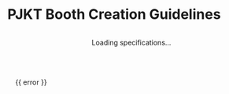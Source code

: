 # PJKT Booth Creation Guidelines

<script setup>
import { onMounted, ref, nextTick, onUnmounted } from 'vue'
import * as THREE from 'three'
// Changed to use three-stdlib for postprocessing imports
import { EffectComposer } from 'three-stdlib/postprocessing/EffectComposer'
import { RenderPass } from 'three-stdlib/postprocessing/RenderPass'
import { UnrealBloomPass } from 'three-stdlib/postprocessing/UnrealBloomPass'

const specs = ref({
  // Fallback specs in case API is unavailable
  MaxTriangles: 50000,
  MaxMaterial: 10,
  MaxStaticMeshes: 100,
  MaxDims: [8, 8, 5],
  MaxDimsMargin: 0.5,
  MaxBuildSize: 8,
  MaxFileSize: 100,
  MaxVram: 50,
  MaxPickups: 10,
  MaxAvatarPedestals: 2,
  MaxPortals: 1,
  MaxTextMeshPro: 20,
  MaxParticles: 5,
  MaxMirrors: 1,
  MaxSkinnedMeshRenderers: 5,
  MaxAnimators: 10,
  MaxAnimations: 20,
  MaxUdonScripts: 10,
  UdonWhitelist: ['Default SDK Scripts']
})
const loading = ref(true)
const error = ref(null)
const eventName = ref('')
const eventInfo = ref(null)

// Three.js setup for booth preview
const canvasRef = ref(null)
let renderer, scene, camera, animationFrameId, composer

function createTextSprite(text, position, color = '#ff69b4') {
  const canvas = document.createElement('canvas')
  const context = canvas.getContext('2d')
  
  // Tiny text with high resolution for crispness
  const padding = 1
  context.font = 'Bold 8px Inter, -apple-system, BlinkMacSystemFont'
  const textWidth = context.measureText(text).width
  const width = textWidth + padding * 2
  const height = 9
  
  canvas.width = width * 8
  canvas.height = height * 8
  context.scale(8, 8)
  
  context.fillStyle = '#ffffff'
  context.textAlign = 'center'
  context.textBaseline = 'middle'
  context.fillText(text, width / 2, height / 2)
  
  const texture = new THREE.CanvasTexture(canvas)
  texture.minFilter = THREE.LinearFilter
  texture.magFilter = THREE.LinearFilter
  
  const spriteMaterial = new THREE.SpriteMaterial({ 
    map: texture,
    transparent: true,
    depthTest: false,
    sizeAttenuation: false
  })
  
  const sprite = new THREE.Sprite(spriteMaterial)
  sprite.scale.set(width / 100, height / 100, 1)
  sprite.position.copy(new THREE.Vector3(position.x, position.y, position.z))
  
  sprite.onBeforeRender = (renderer, scene, camera) => {
    sprite.position.copy(new THREE.Vector3(position.x, position.y, position.z))
    sprite.quaternion.copy(camera.quaternion)
  }
  
  return sprite
}

function createMeasurementTick(start, end, color = 0xff69b4) {  // Changed to hot pink
  const geometry = new THREE.BufferGeometry().setFromPoints([start, end])
  const material = new THREE.LineBasicMaterial({ 
    color: color,
    opacity: 0.6,
    transparent: true
  })
  return new THREE.Line(geometry, material)
}

function initThreeJS() {
  const container = canvasRef.value
  if (!container) return

  scene = new THREE.Scene()
  scene.background = new THREE.Color('#242424')

  const aspect = container.clientWidth / container.clientHeight
  camera = new THREE.PerspectiveCamera(45, aspect, 0.1, 1000)
  const radius = 18
  camera.position.set(radius * 0, 9, radius * 0)
  camera.lookAt(0, 0, 0)

  renderer = new THREE.WebGLRenderer({
    canvas: container,
    antialias: true,
    alpha: true
  })
  renderer.setPixelRatio(window.devicePixelRatio)
  renderer.setSize(container.clientWidth, container.clientHeight, false)

  composer = new EffectComposer(renderer)
  composer.addPass(new RenderPass(scene, camera))
  composer.addPass(new UnrealBloomPass(
    new THREE.Vector2(container.clientWidth, container.clientHeight),
    0.2,
    0.3,
    0.5
  ))

  const gridHelper = new THREE.GridHelper(10, 10, 0x666666, 0x444444)
  gridHelper.material.opacity = 0.3
  gridHelper.material.transparent = true
  scene.add(gridHelper)

  // Add arrow helper to show forward direction
  const arrowDir = new THREE.Vector3(0, 0, 1)
  arrowDir.normalize()
  const arrowOrigin = new THREE.Vector3(0, 0.1, 0)
  const arrowLength = 2
  const arrowColor = 0x00ff00 // Green color
  const headLength = 0.4
  const headWidth = 0.3
  const arrowHelper = new THREE.ArrowHelper(arrowDir, arrowOrigin, arrowLength, arrowColor, headLength, headWidth)
  scene.add(arrowHelper)

  if (!specs.value?.MaxDims) return
  const [width, length, height] = specs.value.MaxDims

  const colors = [
    new THREE.Color(0xff69b4),
    new THREE.Color(0xff1493),
    new THREE.Color(0xda70d6),
    new THREE.Color(0x9370db),
    new THREE.Color(0x8a2be2)
  ]
  
  let colorIndex = 0
  let nextColorIndex = 1
  let colorTransition = 0

  const geometry = new THREE.BoxGeometry(width, height, length)
  const material = new THREE.MeshPhysicalMaterial({
    color: colors[0],
    transparent: true,
    opacity: 0.1,  // More transparent
    metalness: 0.9,
    roughness: 0.2,
    reflectivity: 0.7,
    clearcoat: 0.3,
    clearcoatRoughness: 0.2,
    side: THREE.DoubleSide,
    depthWrite: false  // Don't write to depth buffer
  })

  const cube = new THREE.Mesh(geometry, material)
  cube.position.y = height / 2
  cube.renderOrder = 1  // Render after lines
  scene.add(cube)

  const edgesGeometry = new THREE.EdgesGeometry(geometry)
  const edgesLayers = colors.map((color, i) => {
    // Create inner edges
    const innerEdges = new THREE.LineSegments(
      edgesGeometry,
      new THREE.LineBasicMaterial({
        color,
        transparent: true,
        opacity: 0.9,
        depthTest: false,
        depthWrite: false,
        linewidth: 2
      })
    )
    innerEdges.position.y = height / 2
    innerEdges.renderOrder = 2
    scene.add(innerEdges)

    // Create slightly offset outer edges
    const outerEdges = new THREE.LineSegments(
      edgesGeometry,
      new THREE.LineBasicMaterial({
        color,
        transparent: true,
        opacity: 0.6,
        depthTest: false,
        depthWrite: false,
        linewidth: 1
      })
    )
    outerEdges.position.y = height / 2
    outerEdges.scale.set(1.001 + i * 0.001, 1.001 + i * 0.001, 1.001 + i * 0.001)
    outerEdges.renderOrder = 3
    scene.add(outerEdges)

    return { inner: innerEdges, outer: outerEdges }
  })

  const labels = [
    { text: `${width}m`, position: { x: 0, y: 0.3, z: -length/2 - 0.2 } },
    { text: `${length}m`, position: { x: -width/2 - 0.2, y: 0.3, z: 0 } },
    { text: `${height}m`, position: { x: -width/2 - 0.4, y: height/2, z: -length/2 - 0.2 } }
  ]

  labels.forEach(label => scene.add(createTextSprite(label.text, label.position)))

  const ambientLight = new THREE.AmbientLight(0xffffff, 0.5)
  scene.add(ambientLight)

  const directionalLight = new THREE.DirectionalLight(0xffffff, 0.8)
  directionalLight.position.set(5, 10, 5)
  scene.add(directionalLight)

  function animate() {
    if (!scene || !camera || !composer) return
    
    animationFrameId = requestAnimationFrame(animate)
    theta += 0.001

    camera.position.x = radius * Math.cos(theta)
    camera.position.z = radius * Math.sin(theta)
    camera.lookAt(0, height/4, 0)

    colorTransition += 0.005
    if (colorTransition >= 1) {
      colorTransition = 0
      colorIndex = nextColorIndex
      nextColorIndex = (nextColorIndex + 1) % colors.length
    }

    const currentColor = colors[colorIndex]
    const nextColor = colors[nextColorIndex]
    const lerpedColor = new THREE.Color()
    lerpedColor.lerpColors(currentColor, nextColor, colorTransition)

    material.color.copy(lerpedColor)
    edgesLayers.forEach(({ inner, outer }, i) => {
      const edgeColor = new THREE.Color()
      edgeColor.lerpColors(currentColor, nextColor, colorTransition + i * 0.2)
      inner.material.color.copy(edgeColor)
      outer.material.color.copy(edgeColor)
    })

    scene.traverse((object) => {
      if (object.isSprite && object.onBeforeRender) {
        object.onBeforeRender(renderer, scene, camera)
      }
    })

    composer.render()
  }

  let theta = 0
  animate()

  const handleResize = () => {
    if (!container || !camera || !renderer || !composer) return
    const width = container.clientWidth
    const height = container.clientHeight
    camera.aspect = width / height
    camera.updateProjectionMatrix()
    renderer.setSize(width, height, false)
    composer.setSize(width, height)
  }

  window.addEventListener('resize', handleResize)
  handleResize()
}

onMounted(async () => {
  try {
    const response = await fetch('https://api.projektcommunity.com/projects', {
      mode: 'cors',
      headers: {
        'Accept': 'application/json'
      }
    })
    if (!response.ok) {
      throw new Error('API response was not ok')
    }
    const data = await response.json()
    const now = new Date()
    
    // Find the closest future event that's accepting booths
    const futureEvents = data.projects
      .filter(p => p.accepting_booth && p.booth_requirements && new Date(p.start_date) > now)
      .sort((a, b) => new Date(a.start_date) - new Date(b.start_date))

    if (futureEvents.length === 0) {
      error.value = 'No upcoming events are currently accepting booths'
      loading.value = false
      return
    }

    const nextEvent = futureEvents[0]
    specs.value = nextEvent.booth_requirements
    eventName.value = nextEvent.name
    eventInfo.value = {
      startDate: new Date(nextEvent.start_date).toLocaleDateString(),
      endDate: new Date(nextEvent.end_date).toLocaleDateString(),
      deadline: new Date(nextEvent.booth_deadline_date).toLocaleDateString(),
      logo: nextEvent.Logo?.path,
      preview: nextEvent.preview_link
    }
    loading.value = false
    
    // Initialize Three.js only after specs are loaded
    nextTick(() => {
      if (canvasRef.value && specs.value) {
        initThreeJS()
      }
    })
  } catch (e) {
    error.value = 'Using fallback specifications - API is currently unavailable'
    loading.value = false
    // We'll still initialize Three.js with fallback specs
    nextTick(() => {
      if (canvasRef.value) {
        initThreeJS()
      }
    })
  }
})

onUnmounted(() => {
  // Cleanup Three.js resources
  if (animationFrameId) {
    cancelAnimationFrame(animationFrameId)
  }
  if (renderer) {
    renderer.dispose()
  }
  if (scene) {
    scene.traverse((object) => {
      if (object.geometry) {
        object.geometry.dispose()
      }
      if (object.material) {
        if (Array.isArray(object.material)) {
          object.material.forEach(material => material.dispose())
        } else {
          object.material.dispose()
        }
      }
    })
  }
})

const formatNumber = (num) => num.toLocaleString()
</script>

<div v-if="loading" class="loading">Loading specifications...</div>
<div v-else-if="error" class="error-message">{{ error }}</div>
<template v-else>

<div class="specs-content">
<div class="event-header">
    <img v-if="eventInfo.logo" :src="eventInfo.logo" :alt="eventName + ' logo'" class="event-logo">
    <div class="event-info">
        <h1 class="event-title">{{ eventName }}</h1>
        <div class="event-metadata">
            <div class="dates">
                <span class="icon">📅</span>
                <span>Event: {{ eventInfo.startDate }} - {{ eventInfo.endDate }}</span>
            </div>
            <div class="deadline">
                <span class="icon">⏰</span>
                <span>Booth submissions due: {{ eventInfo.deadline }}</span>
            </div>
            <div v-if="eventInfo.preview" class="preview-info">
                <a :href="eventInfo.preview" target="_blank" rel="noopener">
                    <span class="icon">🔍</span>
                    <span>Preview Event Space</span>
                </a>
            </div>
        </div>
    </div>
</div>

::: warning IMPORTANT NOTE
Before creating your booth, make sure to review all specifications carefully. Staff may contact you for adjustments if needed.
:::

## 📐 Geometry and Bounds

::: info Technical Specifications
<div class="specs-grid">
  <div class="spec-item">
    <div class="spec-value">{{ formatNumber(specs.MaxTriangles) }}</div>
    <div class="spec-label">Max Triangles</div>
  </div>
  <div class="spec-item">
    <div class="spec-value">{{ specs.MaxMaterial }}</div>
    <div class="spec-label">Materials</div>
  </div>
  <div class="spec-item">
    <div class="spec-value">{{ specs.MaxStaticMeshes }}</div>
    <div class="spec-label">Static Meshes</div>
  </div>
</div>

**Maximum Dimensions:**
<div class="dimensions-box">
  <div class="booth-preview">
    <canvas ref="canvasRef" class="preview-canvas"></canvas>
  </div>
  <div class="dimensions-info">
    <div class="dim">Width: {{ specs.MaxDims[0] }}m</div>
    <div class="dim">Length: {{ specs.MaxDims[1] }}m</div>
    <div class="dim">Height: {{ specs.MaxDims[2] }}m</div>
    <div v-if="specs.MaxDimsMargin" class="margin-note">
      ℹ️ Includes {{ specs.MaxDimsMargin }}m safety margin
    </div>
  </div>
</div>
:::

## 💾 Size Requirements

::: tip Resource Limits
<div class="resource-limits">
  <div class="resource-item">
    <span class="resource-icon">📦</span>
    <span class="resource-label">VRChat Build:</span>
    <span class="resource-value">{{ specs.MaxBuildSize ?? 8 }} MB</span>
  </div>
  <div class="resource-item">
    <span class="resource-icon">💾</span>
    <span class="resource-label">Uncompressed:</span>
    <span class="resource-value">{{ specs.MaxFileSize }} MB</span>
  </div>
  <div class="resource-item">
    <span class="resource-icon">🎮</span>
    <span class="resource-label">VRAM Usage:</span>
    <span class="resource-value">{{ specs.MaxVram }} MB</span>
  </div>
</div>
:::


## 🎮 Pickups and Props

<div class="feature-grid">
  <div class="feature-card">
    <div class="feature-title">Pickups</div>
    <div class="feature-value">{{ specs.MaxPickups }}</div>
  </div>
  <div class="feature-card">
    <div class="feature-title">Avatar Pedestals</div>
    <div class="feature-value">{{ specs.MaxAvatarPedestals }}</div>
  </div>
  <div class="feature-card">
    <div class="feature-title">Portals</div>
    <div class="feature-value">{{ specs.MaxPortals }}</div>
  </div>
</div>

## 🎨 UI and Effects

<div class="feature-grid">
  <div class="feature-card">
    <div class="feature-title">TextMeshPro</div>
    <div class="feature-value">{{ specs.MaxTextMeshPro }}</div>
  </div>
  <div class="feature-card">
    <div class="feature-title">Particles</div>
    <div class="feature-value">{{ specs.MaxParticles }}</div>
    <div class="feature-note">No collisions allowed</div>
  </div>
  <div class="feature-card">
    <div class="feature-title">Mirrors</div>
    <div class="feature-value">{{ specs.MaxMirrors === 0 ? '❌' : specs.MaxMirrors }}</div>
  </div>
</div>

## 🎬 Animations

<div class="feature-grid">
  <div class="feature-card">
    <div class="feature-title">Skinned Meshes</div>
    <div class="feature-value">{{ specs.MaxSkinnedMeshRenderers }}</div>
  </div>
  <div class="feature-card">
    <div class="feature-title">Animators</div>
    <div class="feature-value">{{ specs.MaxAnimators }}</div>
  </div>
  <div class="feature-card">
    <div class="feature-title">Animations</div>
    <div class="feature-value">{{ specs.MaxAnimations }}</div>
  </div>
</div>

## 🔧 SDK Integration

::: warning Scripts Limit
Maximum {{ specs.MaxUdonScripts }} Udon scripts per booth. Only use approved scripts from the whitelist below.
:::

### 📜 Approved Scripts

Available in the PJKT SDK:

<div class="script-container">
  <div v-for="script in specs.UdonWhitelist" :key="script" class="script-item">
    <span class="script-icon">📄</span>
    {{ script.split('/').pop().replace('.asset', '') }}
  </div>
</div>

## ⚠️ Restrictions

::: danger Important Restrictions
- No custom Udon scripting (only use approved prefabs)
- If a feature is not explicitly mentioned in these specifications, assume it's not allowed
- No runtime lighting changes - use baked lighting only
- Custom shaders are allowed but must be performance-conscious
:::

::: tip Need Help?
Report SDK bugs to @Pesky#8762 on Discord
:::

</div>

</template>

<style>
.specs-content {
  margin: 0;
}

h1 {
  margin-bottom: 0;
}

h2.event-title {
  margin: 0 0 0.25rem;
  font-size: 1.85rem;
  color: var(--vp-c-text-1);
  text-shadow: none;
  font-weight: 700;
}

h2 {
  margin-top: 2rem;
  margin-bottom: 1rem;
}

.loading {
  text-align: center;
  padding: 2rem;
  color: var(--vp-c-text-2);
}

.error-message {
  color: var(--vp-c-danger);
  padding: 1rem;
  border: 1px solid var(--vp-c-danger);
  border-radius: 6px;
  margin: 1rem 0;
}

.event-header {
  display: flex;
  gap: 1.5rem;
  align-items: flex-start;
  margin: 0;
  padding: 1rem;
  background: linear-gradient(135deg, 
    var(--vp-c-bg-soft) 0%,
    var(--vp-c-bg) 100%
  );
  border: 1px solid var(--vp-c-divider);
  border-radius: 10px;
  box-shadow: 0 1px 3px rgba(0, 0, 0, 0.05);
}

.event-title + .event-metadata {
  margin-top: 0.25rem;
}

.event-logo {
  flex-shrink: 0;
  width: 90px;
  height: 90px;
  object-fit: contain;
  border-radius: 8px;
}

.event-info {
  display: block;
  min-height: min-content;
  overflow: hidden;
  height: auto;
  float: left;
  clear: both;
}

.event-metadata {
  margin-top: 0.25rem;
}

.dates, .deadline {
  display: flex;
  align-items: center;
  gap: 0.5rem;
  color: var(--vp-c-text-1);
  font-size: 0.95rem;
  margin: 0;
  padding: 0.35rem 0;
  background: transparent;
  border: none;
  box-shadow: none;
}

.dates:hover, .deadline:hover {
  background: transparent;
}

.preview-info {
  margin-top: 0.75rem;
  padding-top: 0.25rem;
  border-top: 1px solid var(--vp-c-divider);
}

.preview-info a {
  background: var(--vp-c-brand);
  color: white;
  padding: 0.4rem 0.85rem;
  border-radius: 6px;
  font-size: 0.9rem;
  font-weight: 500;
  transition: all 0.15s ease-out;
  box-shadow: 0 1px 2px rgba(0, 0, 0, 0.05);
}

.preview-info a:hover {
  background: var(--vp-c-brand-dark);
  transform: translateY(-1px);
  box-shadow: 0 2px 4px rgba(0, 0, 0, 0.1);
}

.specs-grid {
  display: grid;
  grid-template-columns: repeat(auto-fit, minmax(200px, 1fr));
  gap: 1rem;
  margin: 1rem 0;
}

.spec-item {
  padding: 1rem;
  text-align: center;
  background: var(--vp-c-bg-soft);
  border-radius: 8px;
}

.spec-value {
  font-size: 1.5rem;
  font-weight: bold;
  color: var(--vp-c-brand);
}

.spec-label {
  margin-top: 0.5rem;
  color: var(--vp-c-text-2);
}

.dimensions-box {
  display: flex;
  flex-direction: column;
  gap: 0.75rem;
  margin: 0.75rem 0;
  padding: 0.75rem;
  background: var(--vp-c-bg-soft);
  border-radius: 6px;
}

.dimensions-info {
  display: grid;
  grid-template-columns: repeat(auto-fit, minmax(120px, 1fr));
  gap: 0.75rem;
}

.dim {
  text-align: center;
  font-weight: 500;
  font-size: 0.95rem;
  padding: 0.5rem;
  background: var(--vp-c-bg);
  border-radius: 4px;
}

.resource-limits {
  display: grid;
  grid-template-columns: repeat(auto-fit, minmax(200px, 1fr));
  gap: 1rem;
  margin: 1rem 0;
}

.resource-item {
  text-align: center;
  padding: 1.25rem 1rem;
  background: var(--vp-c-bg-soft);
  border-radius: 8px;
  display: flex;
  flex-direction: column;
  align-items: center;
  gap: 0.5rem;
}

.resource-icon {
  font-size: 1.2rem;
}

.resource-label {
  color: var(--vp-c-text-2);
}

.resource-value {
  font-size: 1.5rem;
  font-weight: bold;
  color: var(--vp-c-brand);
  margin-top: 0.25rem;
}

.feature-grid {
  display: grid;
  grid-template-columns: repeat(auto-fit, minmax(180px, 1fr));
  gap: 1rem;
  margin: 1rem 0;
}

.feature-card {
  padding: 1rem;
  background: var(--vp-c-bg-soft);
  border-radius: 8px;
  text-align: center;
}

.feature-title {
  font-weight: 500;
  color: var(--vp-c-text-2);
}

.feature-value {
  font-size: 1.5rem;
  font-weight: bold;
  margin: 0.5rem 0;
  color: var (--vp-c-brand);
}

.feature-note {
  font-size: 0.9rem;
  color: var(--vp-c-text-2);
}

.script-container {
  display: grid;
  grid-template-columns: repeat(auto-fit, minmax(250px, 1fr));
  gap: 0.5rem;
  background: var(--vp-c-bg-soft);
  border-radius: 8px;
  padding: 1rem;
  margin: 1rem 0;
}

.script-item {
  display: flex;
  align-items: center;
  gap: 0.5rem;
  padding: 0.5rem;
  background: var(--vp-c-bg);
  border-radius: 4px;
  font-family: monospace;
}

.script-icon {
  opacity: 0.7;
}

.icon {
  display: inline-flex;
  align-items: center;
  justify-content: center;
  width: 1.25rem;
  height: 1.25rem;
  font-size: 1rem;
  opacity: 0.8;
}

.booth-preview {
  width: 100%;
  height: 400px;
  background: var(--vp-c-bg);
  border-radius: 8px;
  overflow: hidden;
  margin-bottom: 1rem;
  border: 1px solid var(--vp-c-divider);
}

.preview-canvas {
  width: 100%;
  height: 100%;
}

@media (max-width: 640px) {
  .event-header {
    flex-direction: column;
    align-items: center;
    text-align: center;
    padding: 1.25rem;
    gap: 1rem;
  }
  
  .event-logo {
    width: 75px;
    height: 75px;
  }
  
  .event-title {
    font-size: 1.6rem;
  }
  
  .event-metadata {
    align-items: center;
  }
  
  .dates, .deadline {
    justify-content: center;
    width: 100%;
  }
  
  .preview-info {
    width: 100%;
    display: flex;
    justify-content: center;
  }
  
  .preview-info a {
    width: 100%;
    justify-content: center;
  }
}
</style>